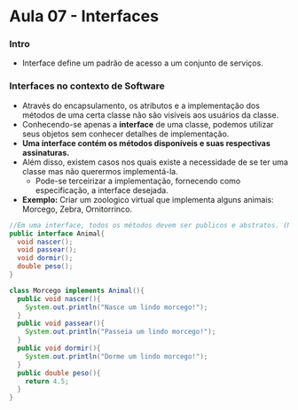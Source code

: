 # Aula 07 - Interfaces

### Intro
* Interface define um padrão de acesso a um conjunto de serviços.

### Interfaces no contexto de Software
* Através do encapsulamento, os atributos e a implementação dos métodos de uma certa classe não são visíveis aos usuários da classe.
* Conhecendo-se apenas a __interface__ de uma classe, podemos utilizar seus objetos sem conhecer detalhes de implementação.
* __Uma interface contém os métodos disponíveis e suas respectivas assinaturas.__
* Além disso, existem casos nos quais existe a necessidade de se ter uma classe mas não querermos implementá-la.
  * Pode-se terceirizar a implementação, fornecendo como especificação, a interface desejada.
* __Exemplo:__ Criar um zoologico virtual que implementa alguns animais: Morcego, Zebra, Ornitorrinco.
```java
//Em uma interface, todos os métodos devem ser publicos e abstratos. (Não preciso colocar as keywords).
public interface Animal{
  void nascer();
  void passear();
  void dormir();
  double peso();
}

class Morcego implements Animal(){
  public void nascer(){
    System.out.println("Nasce um lindo morcego!");
  }
  public void passear(){
    System.out.println("Passeia um lindo morcego!");
  }
  public void dormir(){
    System.out.println("Dorme um lindo morcego!");
  }
  public double peso(){
    return 4.5;
  }
}


```
